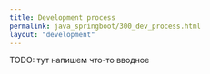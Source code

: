 ```yaml
---
title: Development process
permalink: java_springboot/300_dev_process.html
layout: "development"
---
```


TODO: тут напишем что-то вводное

<div id="go-forth-button">
    <go-forth url="200_real_apps/10_local.html" label="Организация локальной разработки" framework="{{ page.label_framework }}" ci="{{ page.label_ci }}" guide-code="{{ page.guide_code }}" base-url="{{ site.baseurl }}"></go-forth>
</div>

